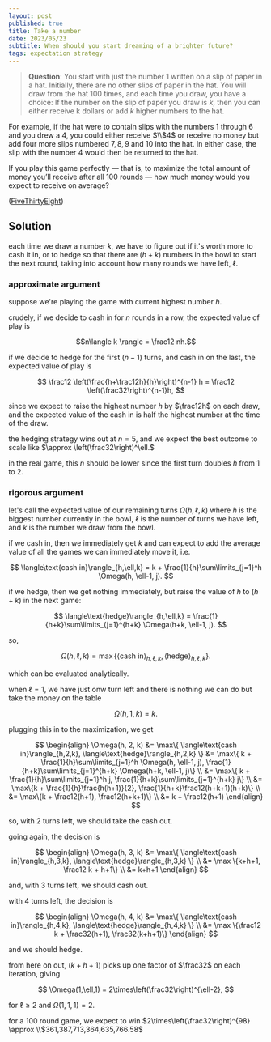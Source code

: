 ```yaml
---
layout: post
published: true
title: Take a number
date: 2023/05/23
subtitle: When should you start dreaming of a brighter future?
tags: expectation strategy
---
```


>**Question**: You start with just the number 1 written on a slip of paper in a hat. Initially, there are no other slips of paper in the hat. You will draw from the hat $100$ times, and each time you draw, you have a choice: If the number on the slip of paper you draw is $k,$ then you can either receive k dollars or add $k$ higher numbers to the hat.

For example, if the hat were to contain slips with the numbers $1$ through $6$ and you drew a $4,$ you could either receive $\\$4$ or receive no money but add four more slips numbered $7, 8, 9$ and $10$ into the hat. In either case, the slip with the number $4$ would then be returned to the hat.

If you play this game perfectly — that is, to maximize the total amount of money you’ll receive after all $100$ rounds — how much money would you expect to receive on average?
>

<!--more-->

([FiveThirtyEight](https://fivethirtyeight.com/features/how-much-money-can-you-pull-out-of-a-hat/))

## Solution

each time we draw a number $k,$ we have to figure out if it's worth more to cash it in, or to hedge so that there are $(h+k)$ numbers in the bowl to start the next round, taking into account how many rounds we have left, $\ell.$

### approximate argument

suppose we're playing the game with current highest number $h.$

crudely, if we decide to cash in for $n$ rounds in a row, the expected value of play is 

$$n\langle k \rangle = \frac12 nh.$$

if we decide to hedge for the first $(n-1)$ turns, and cash in on the last, the expected value of play is 

$$ \frac12 \left(\frac{h+\frac12h}{h}\right)^{n-1} h = \frac12 \left(\frac32\right)^{n-1}h, $$

since we expect to raise the highest number $h$ by $\frac12h$ on each draw, and the expected value of the cash in is half the highest number at the time of the draw.

the hedging strategy wins out at $n=5,$ and we expect the best outcome to scale like $\approx \left(\frac32\right)^\ell.$

in the real game, this $n$ should be lower since the first turn doubles $h$ from $1$ to $2.$

### rigorous argument

let's call the expected value of our remaining turns $\Omega(h, \ell, k)$ where $h$ is the biggest number currently in the bowl, $\ell$ is the number of turns we have left, and $k$ is the number we draw from the bowl. 

if we cash in, then we immediately get $k$ and can expect to add the average value of all the games we can immediately move it, i.e. 

$$ \langle\text{cash in}\rangle_{h,\ell,k} = k + \frac{1}{h}\sum\limits_{j=1}^h \Omega(h, \ell-1, j). $$

if we hedge, then we get nothing immediately, but raise the value of $h$ to $(h+k)$ in the next game:

$$ \langle\text{hedge}\rangle_{h,\ell,k} = \frac{1}{h+k}\sum\limits_{j=1}^{h+k} \Omega(h+k, \ell-1, j). $$

so, 

$$ \Omega(h,\ell,k) = \max\{ \langle\text{cash in}\rangle_{h,\ell,k}, \langle\text{hedge}\rangle_{h,\ell,k} \}. $$

which can be evaluated analytically. 

when $\ell=1,$ we have just onw turn left and there is nothing we can do but take the money on the table

$$ \Omega(h, 1, k) = k. $$

plugging this in to the maximization, we get 

$$ 
\begin{align}
  \Omega(h, 2, k) &= \max\{ \langle\text{cash in}\rangle_{h,2,k}, \langle\text{hedge}\rangle_{h,2,k} \}
  &= \max\{ k + \frac{1}{h}\sum\limits_{j=1}^h \Omega(h, \ell-1, j), \frac{1}{h+k}\sum\limits_{j=1}^{h+k} \Omega(h+k, \ell-1, j)\} \\
  &= \max\{ k + \frac{1}{h}\sum\limits_{j=1}^h j, \frac{1}{h+k}\sum\limits_{j=1}^{h+k} j\} \\
  &= \max\{k + \frac{1}{h}\frac{h(h+1)}{2}, \frac{1}{h+k}\frac12(h+k+1)(h+k)\} \\
  &= \max\{k + \frac12(h+1), \frac12(h+k+1)\} \\
  &= k + \frac12(h+1)
\end{align}
$$

so, with $2$ turns left, we should take the cash out.

going again, the decision is

$$
  \begin{align}
    \Omega(h, 3, k) &= \max\{ \langle\text{cash in}\rangle_{h,3,k}, \langle\text{hedge}\rangle_{h,3,k} \} \\
    &= \max \{k+h+1, \frac12 k + h+1\} \\
    &= k+h+1
  \end{align}
$$

and, with $3$ turns left, we should cash out.

with $4$ turns left, the decision is

$$
  \begin{align}
    \Omega(h, 4, k) &= \max\{ \langle\text{cash in}\rangle_{h,4,k}, \langle\text{hedge}\rangle_{h,4,k} \} \\
    &= \max \{\frac12 k + \frac32(h+1), \frac32(k+h+1)\}
  \end{align}
$$

and we should hedge. 

from here on out, $(k+h+1)$ picks up one factor of $\frac32$ on each iteration, giving 

$$ \Omega(1,\ell,1) = 2\times\left(\frac32\right)^{\ell-2}, $$

for $\ell \geq 2$ and $\Omega(1,1,1) = 2.$

for a $100$ round game, we expect to win $2\times\left(\frac32\right)^{98} \approx \\$361,387,713,364,635,766.58$




<br>
